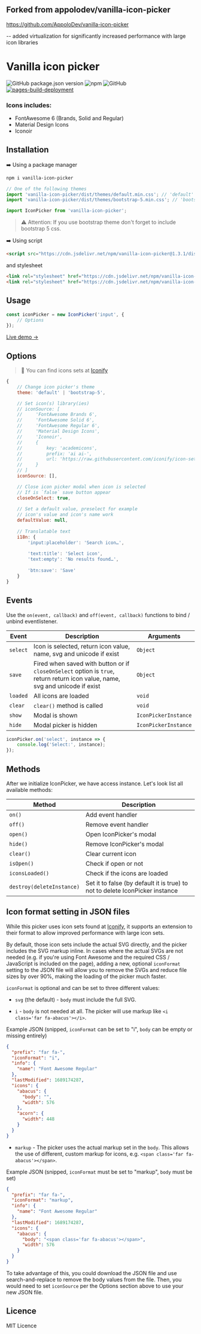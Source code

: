 ## Forked from appolodev/vanilla-icon-picker
https://github.com/AppoloDev/vanilla-icon-picker

-- added virtualization for significantly increased performance with large icon libraries

# Vanilla icon picker

![GitHub package.json version](https://img.shields.io/github/package-json/v/appolodev/icon-picker?color=blue&style=flat-square)
![npm](https://img.shields.io/npm/dm/vanilla-icon-picker?color=%2325b5ba&style=flat-square)
![GitHub](https://img.shields.io/github/license/appolodev/icon-picker?style=flat-square)
[![pages-build-deployment](https://github.com/AppoloDev/vanilla-icon-picker/actions/workflows/pages/pages-build-deployment/badge.svg)](https://github.com/AppoloDev/vanilla-icon-picker/actions/workflows/pages/pages-build-deployment)

### Icons includes:

- FontAwesome 6 (Brands, Solid and Regular)
- Material Design Icons
- Iconoir

## Installation

➡️ Using a package manager

```bash
npm i vanilla-icon-picker
```
```js
// One of the following themes
import 'vanilla-icon-picker/dist/themes/default.min.css'; // 'default' theme
import 'vanilla-icon-picker/dist/themes/bootstrap-5.min.css'; // 'bootstrap-5' theme

import IconPicker from 'vanilla-icon-picker';
```

> ⚠️ Attention: If you use bootstrap theme don't forget to include bootstrap 5 css.

➡️ Using script
```html
<script src="https://cdn.jsdelivr.net/npm/vanilla-icon-picker@1.3.1/dist/icon-picker.min.js"></script>
```

and stylesheet
```html
<link rel="stylesheet" href="https://cdn.jsdelivr.net/npm/vanilla-icon-picker@1.3.1/dist/themes/default.min.css">
<link rel="stylesheet" href="https://cdn.jsdelivr.net/npm/vanilla-icon-picker@1.3.1/dist/themes/bootstrap-5.min.css">
```

## Usage

```javascript
const iconPicker = new IconPicker('input', {
    // Options
});
```

[Live demo →](https://appolodev.github.io/vanilla-icon-picker/)

## Options

> 💙 You can find icons sets at [Iconify](https://github.com/iconify/icon-sets/tree/master/json)


```javascript
{
    // Change icon picker's theme
    theme: 'default' | 'bootstrap-5',

    // Set icon(s) library(ies)
    // iconSource: [
    //     'FontAwesome Brands 6', 
    //     'FontAwesome Solid 6', 
    //     'FontAwesome Regular 6', 
    //     'Material Design Icons', 
    //     'Iconoir', 
    //     {
    //         key: 'academicons',
    //         prefix: 'ai ai-',
    //         url: 'https://raw.githubusercontent.com/iconify/icon-sets/master/json/academicons.json'
    //     }
    // ]
    iconSource: [],

    // Close icon picker modal when icon is selected
    // If is `false` save button appear
    closeOnSelect: true,
    
    // Set a default value, preselect for example
    // icon's value and icon's name work
    defaultValue: null,
        
    // Translatable text
    i18n: {
        'input:placeholder': 'Search icon…',
            
        'text:title': 'Select icon',
        'text:empty': 'No results found…',
            
        'btn:save': 'Save'
    }
}
```

## Events

Use the `on(event, callback)` and `off(event, callback)` functions to bind / unbind eventlistener.

| Event    | Description                                                                                                                   | Arguments            |
|----------|-------------------------------------------------------------------------------------------------------------------------------|----------------------|
| `select` | Icon is selected, return icon value, name, svg and unicode if exist                                                           | `Object`             |
| `save`   | Fired when saved with button or if `closeOnSelect` option is `true`, return return icon value, name, svg and unicode if exist | `Object`             |
| `loaded` | All icons are loaded                                                                                                          | `void`               |
| `clear`  | `clear()` method is called                                                                                                    | `void`               |
| `show`   | Modal is shown                                                                                                                | `IconPickerInstance` |
| `hide`   | Modal picker is hidden                                                                                                        | `IconPickerInstance` |

```javascript
iconPicker.on('select', instance => {
    console.log('Select:', instance);
});
```

## Methods

After we initialize IconPicker, we have access instance. Let's look list all available methods:

| Method                    | Description                                                                  |
|---------------------------|------------------------------------------------------------------------------|
| `on()`                    | Add event handler                                                            |
| `off()`                   | Remove event handler                                                         |
| `open()`                  | Open IconPicker's modal                                                      |
| `hide()`                  | Remove IconPicker's modal                                                    |
| `clear()`                 | Clear current icon                                                           |
| `isOpen()`                | Check if open or not                                                         |
| `iconsLoaded()`           | Check if the icons are loaded                                                |
| `destroy(deleteInstance)` | Set it to false (by default it is true) to not to delete IconPicker instance |

## Icon format setting in JSON files

While this picker uses icon sets found at [Iconify](https://github.com/iconify/icon-sets/tree/master/json), it supports
an extension to their format to allow improved performance with large icon sets.

By default, those icon sets include the actual SVG directly, and the picker includes the SVG markup inline. In cases
where the actual SVGs are not needed (e.g. if you're using Font Awesome and the required CSS / JavaScript is
included on the page), adding a new, optional `iconFormat` setting to the JSON file will allow you to remove the SVGs
and reduce file sizes by over 90%, making the loading of the picker much faster.

`iconFormat` is optional and can be set to three different values:

- `svg` (the default) - `body` must include the full SVG.

- `i` - `body` is not needed at all. The picker will use markup like `<i class='far fa-abacus'></i>`.

Example JSON (snipped, `iconFormat` can be set to "i", `body` can be empty or missing entirely)
```json
{
  "prefix": "far fa-",
  "iconFormat": "i",
  "info": {
    "name": "Font Awesome Regular"
  },
  "lastModified": 1689174287,
  "icons": {
    "abacus": {
      "body": "",
      "width": 576
    },
    "acorn": {
      "width": 448
    }
  }
}
```

- `markup` - The picker uses the actual markup set in the `body`. This allows the use of different, custom markup for
icons, e.g. `<span class='far fa-abacus'></span>`.

Example JSON (snipped, `iconFormat` must be set to "markup", `body` must be set)
```json
{
  "prefix": "far fa-",
  "iconFormat": "markup",
  "info": {
    "name": "Font Awesome Regular"
  },
  "lastModified": 1689174287,
  "icons": {
    "abacus": {
      "body": "<span class='far fa-abacus'></span>",
      "width": 576
    }
  }
}
```

To take advantage of this, you could download the JSON file and use search-and-replace to remove the body values from
the file. Then, you would need to set `iconSource` per the Options section above to use your new JSON file.

## Licence

MIT Licence
